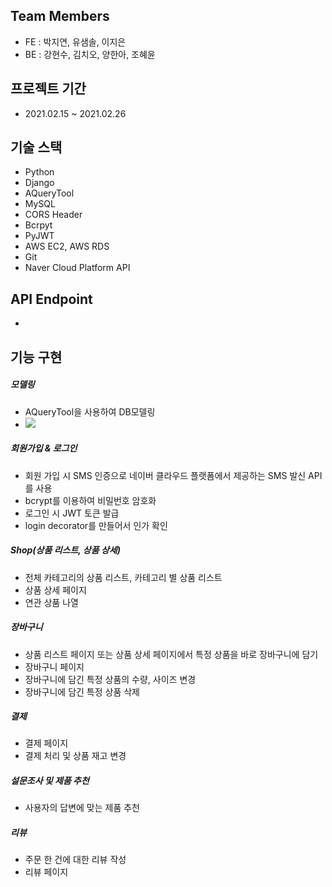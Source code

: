 ## Team Members
- FE : 박지연, 유샘솔, 이지은
- BE : 강현수, 김치오, 양한아, 조혜윤

## 프로젝트 기간
- 2021.02.15 ~ 2021.02.26

## 기술 스택

- Python
- Django
- AQueryTool
- MySQL
- CORS Header
- Bcrpyt
- PyJWT
- AWS EC2, AWS RDS
- Git
- Naver Cloud Platform API

## API Endpoint
- 

## 기능 구현

##### 모델링

- AQueryTool을 사용하여 DB모델링
- <img src="https://drive.google.com/file/d/1846m-SGEYwf3ajg-6LyBX0QlmJjd-cq6/view?usp=sharing">

##### 회원가입 & 로그인

- 회원 가입 시 SMS 인증으로 네이버 클라우드 플랫폼에서 제공하는 SMS 발신 API를 사용
- bcrypt를 이용하여 비밀번호 암호화
- 로그인 시 JWT 토큰 발급
- login decorator를 만들어서 인가 확인

##### Shop(상품 리스트, 상품 상세)

- 전체 카테고리의 상품 리스트, 카테고리 별 상품 리스트
- 상품 상세 페이지
- 연관 상품 나열

##### 장바구니

- 상품 리스트 페이지 또는 상품 상세 페이지에서 특정 상품을 바로 장바구니에 담기
- 장바구니 페이지
- 장바구니에 담긴 특정 상품의 수량, 사이즈 변경
- 장바구니에 담긴 특정 상품 삭제

##### 결제

- 결제 페이지
- 결제 처리 및 상품 재고 변경

##### 설문조사 및 제품 추천

- 사용자의 답변에 맞는 제품 추천

##### 리뷰

- 주문 한 건에 대한 리뷰 작성
- 리뷰 페이지
